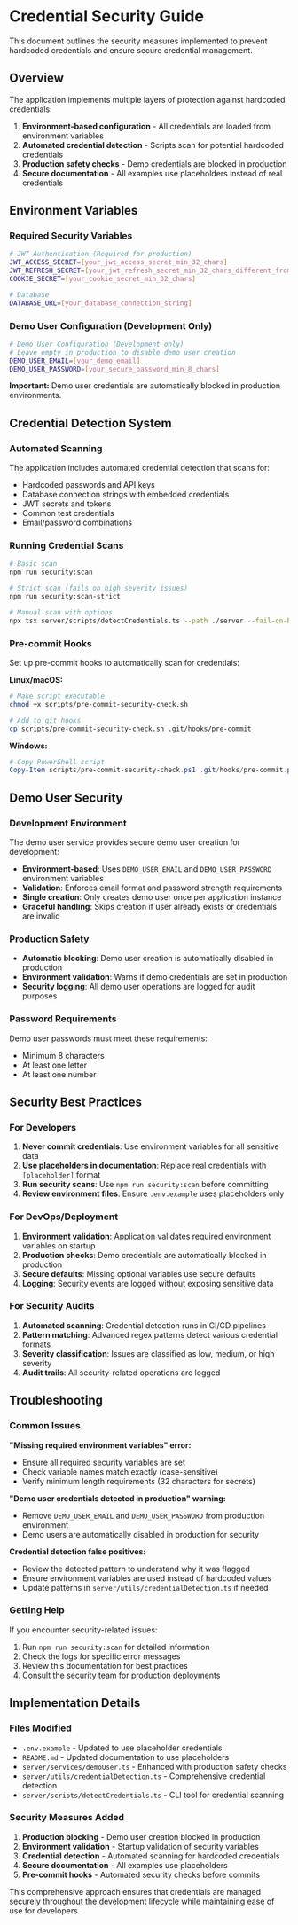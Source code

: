 # Credential Security Guide

This document outlines the security measures implemented to prevent hardcoded credentials and ensure secure credential management.

## Overview

The application implements multiple layers of protection against hardcoded credentials:

1. **Environment-based configuration** - All credentials are loaded from environment variables
2. **Automated credential detection** - Scripts scan for potential hardcoded credentials
3. **Production safety checks** - Demo credentials are blocked in production
4. **Secure documentation** - All examples use placeholders instead of real credentials

## Environment Variables

### Required Security Variables

```bash
# JWT Authentication (Required for production)
JWT_ACCESS_SECRET=[your_jwt_access_secret_min_32_chars]
JWT_REFRESH_SECRET=[your_jwt_refresh_secret_min_32_chars_different_from_access]
COOKIE_SECRET=[your_cookie_secret_min_32_chars]

# Database
DATABASE_URL=[your_database_connection_string]
```

### Demo User Configuration (Development Only)

```bash
# Demo User Configuration (Development only)
# Leave empty in production to disable demo user creation
DEMO_USER_EMAIL=[your_demo_email]
DEMO_USER_PASSWORD=[your_secure_password_min_8_chars]
```

**Important:** Demo user credentials are automatically blocked in production environments.

## Credential Detection System

### Automated Scanning

The application includes automated credential detection that scans for:

- Hardcoded passwords and API keys
- Database connection strings with embedded credentials
- JWT secrets and tokens
- Common test credentials
- Email/password combinations

### Running Credential Scans

```bash
# Basic scan
npm run security:scan

# Strict scan (fails on high severity issues)
npm run security:scan-strict

# Manual scan with options
npx tsx server/scripts/detectCredentials.ts --path ./server --fail-on-high
```

### Pre-commit Hooks

Set up pre-commit hooks to automatically scan for credentials:

**Linux/macOS:**
```bash
# Make script executable
chmod +x scripts/pre-commit-security-check.sh

# Add to git hooks
cp scripts/pre-commit-security-check.sh .git/hooks/pre-commit
```

**Windows:**
```powershell
# Copy PowerShell script
Copy-Item scripts/pre-commit-security-check.ps1 .git/hooks/pre-commit.ps1
```

## Demo User Security

### Development Environment

The demo user service provides secure demo user creation for development:

- **Environment-based**: Uses `DEMO_USER_EMAIL` and `DEMO_USER_PASSWORD` environment variables
- **Validation**: Enforces email format and password strength requirements
- **Single creation**: Only creates demo user once per application instance
- **Graceful handling**: Skips creation if user already exists or credentials are invalid

### Production Safety

- **Automatic blocking**: Demo user creation is automatically disabled in production
- **Environment validation**: Warns if demo credentials are set in production
- **Security logging**: All demo user operations are logged for audit purposes

### Password Requirements

Demo user passwords must meet these requirements:
- Minimum 8 characters
- At least one letter
- At least one number

## Security Best Practices

### For Developers

1. **Never commit credentials**: Use environment variables for all sensitive data
2. **Use placeholders in documentation**: Replace real credentials with `[placeholder]` format
3. **Run security scans**: Use `npm run security:scan` before committing
4. **Review environment files**: Ensure `.env.example` uses placeholders only

### For DevOps/Deployment

1. **Environment validation**: Application validates required environment variables on startup
2. **Production checks**: Demo credentials are automatically blocked in production
3. **Secure defaults**: Missing optional variables use secure defaults
4. **Logging**: Security events are logged without exposing sensitive data

### For Security Audits

1. **Automated scanning**: Credential detection runs in CI/CD pipelines
2. **Pattern matching**: Advanced regex patterns detect various credential formats
3. **Severity classification**: Issues are classified as low, medium, or high severity
4. **Audit trails**: All security-related operations are logged

## Troubleshooting

### Common Issues

**"Missing required environment variables" error:**
- Ensure all required security variables are set
- Check variable names match exactly (case-sensitive)
- Verify minimum length requirements (32 characters for secrets)

**"Demo user credentials detected in production" warning:**
- Remove `DEMO_USER_EMAIL` and `DEMO_USER_PASSWORD` from production environment
- Demo users are automatically disabled in production for security

**Credential detection false positives:**
- Review the detected pattern to understand why it was flagged
- Ensure environment variables are used instead of hardcoded values
- Update patterns in `server/utils/credentialDetection.ts` if needed

### Getting Help

If you encounter security-related issues:

1. Run `npm run security:scan` for detailed information
2. Check the logs for specific error messages
3. Review this documentation for best practices
4. Consult the security team for production deployments

## Implementation Details

### Files Modified

- `.env.example` - Updated to use placeholder credentials
- `README.md` - Updated documentation to use placeholders
- `server/services/demoUser.ts` - Enhanced with production safety checks
- `server/utils/credentialDetection.ts` - Comprehensive credential detection
- `server/scripts/detectCredentials.ts` - CLI tool for credential scanning

### Security Measures Added

1. **Production blocking** - Demo user creation blocked in production
2. **Environment validation** - Startup validation of security variables
3. **Credential detection** - Automated scanning for hardcoded credentials
4. **Secure documentation** - All examples use placeholders
5. **Pre-commit hooks** - Automated security checks before commits

This comprehensive approach ensures that credentials are managed securely throughout the development lifecycle while maintaining ease of use for developers.